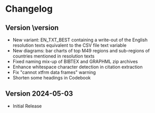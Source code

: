 # Changelog



## Version \version

- New variant: EN_TXT_BEST containing a write-out of the English resolution texts equivalent to the CSV file text variable
- New diagrams: bar charts of top M49 regions and sub-regions of countries mentioned in resolution texts
- Fixed naming mix-up of BIBTEX and GRAPHML zip archives
- Enhance whitespace character detection in citation extraction
- Fix "cannot xtfrm data frames" warning
- Shorten some headings in Codebook


## Version 2024-05-03

- Initial Release
